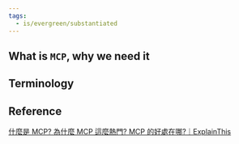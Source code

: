 ```yaml
---
tags:
  - is/evergreen/substantiated
---
```

## What is `MCP`, why we need it


## Terminology


## Reference

[什麼是 MCP? 為什麼 MCP 這麼熱門? MCP 的好處在哪?｜ExplainThis](https://www.explainthis.io/zh-hant/ai/mcp)